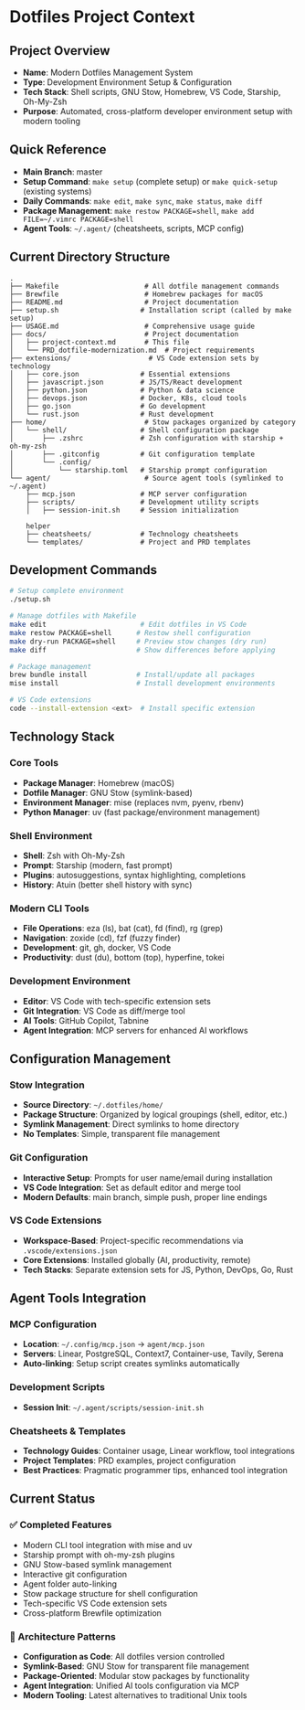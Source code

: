 # Dotfiles Project Context

## Project Overview

- **Name**: Modern Dotfiles Management System
- **Type**: Development Environment Setup & Configuration
- **Tech Stack**: Shell scripts, GNU Stow, Homebrew, VS Code, Starship, Oh-My-Zsh
- **Purpose**: Automated, cross-platform developer environment setup with modern tooling

## Quick Reference

- **Main Branch**: master
- **Setup Command**: `make setup` (complete setup) or `make quick-setup` (existing systems)
- **Daily Commands**: `make edit`, `make sync`, `make status`, `make diff`
- **Package Management**: `make restow PACKAGE=shell`, `make add FILE=~/.vimrc PACKAGE=shell`
- **Agent Tools**: `~/.agent/` (cheatsheets, scripts, MCP config)

## Current Directory Structure

```
.
├── Makefile                     # All dotfile management commands
├── Brewfile                     # Homebrew packages for macOS
├── README.md                    # Project documentation
├── setup.sh                    # Installation script (called by make setup)
├── USAGE.md                     # Comprehensive usage guide
├── docs/                        # Project documentation
│   ├── project-context.md       # This file
│   └── PRD_dotfile-modernization.md  # Project requirements
├── extensions/                   # VS Code extension sets by technology
│   ├── core.json               # Essential extensions
│   ├── javascript.json         # JS/TS/React development
│   ├── python.json             # Python & data science
│   ├── devops.json             # Docker, K8s, cloud tools
│   ├── go.json                 # Go development
│   └── rust.json               # Rust development
├── home/                        # Stow packages organized by category
│   └── shell/                  # Shell configuration package
│       ├── .zshrc              # Zsh configuration with starship + oh-my-zsh
│       ├── .gitconfig          # Git configuration template
│       └── .config/
│           └── starship.toml   # Starship prompt configuration
└── agent/                       # Source agent tools (symlinked to ~/.agent)
    ├── mcp.json                # MCP server configuration
    ├── scripts/                # Development utility scripts
    │   ├── session-init.sh     # Session initialization

    helper
    ├── cheatsheets/            # Technology cheatsheets
    └── templates/              # Project and PRD templates
```

## Development Commands

```bash
# Setup complete environment
./setup.sh

# Manage dotfiles with Makefile
make edit                       # Edit dotfiles in VS Code
make restow PACKAGE=shell      # Restow shell configuration
make dry-run PACKAGE=shell     # Preview stow changes (dry run)
make diff                      # Show differences before applying

# Package management
brew bundle install            # Install/update all packages
mise install                   # Install development environments

# VS Code extensions
code --install-extension <ext>  # Install specific extension
```

## Technology Stack

### Core Tools

- **Package Manager**: Homebrew (macOS)
- **Dotfile Manager**: GNU Stow (symlink-based)
- **Environment Manager**: mise (replaces nvm, pyenv, rbenv)
- **Python Manager**: uv (fast package/environment management)

### Shell Environment

- **Shell**: Zsh with Oh-My-Zsh
- **Prompt**: Starship (modern, fast prompt)
- **Plugins**: autosuggestions, syntax highlighting, completions
- **History**: Atuin (better shell history with sync)

### Modern CLI Tools

- **File Operations**: eza (ls), bat (cat), fd (find), rg (grep)
- **Navigation**: zoxide (cd), fzf (fuzzy finder)
- **Development**: git, gh, docker, VS Code
- **Productivity**: dust (du), bottom (top), hyperfine, tokei

### Development Environment

- **Editor**: VS Code with tech-specific extension sets
- **Git Integration**: VS Code as diff/merge tool
- **AI Tools**: GitHub Copilot, Tabnine
- **Agent Integration**: MCP servers for enhanced AI workflows

## Configuration Management

### Stow Integration

- **Source Directory**: `~/.dotfiles/home/`
- **Package Structure**: Organized by logical groupings (shell, editor, etc.)
- **Symlink Management**: Direct symlinks to home directory
- **No Templates**: Simple, transparent file management

### Git Configuration

- **Interactive Setup**: Prompts for user name/email during installation
- **VS Code Integration**: Set as default editor and merge tool
- **Modern Defaults**: main branch, simple push, proper line endings

### VS Code Extensions

- **Workspace-Based**: Project-specific recommendations via `.vscode/extensions.json`
- **Core Extensions**: Installed globally (AI, productivity, remote)
- **Tech Stacks**: Separate extension sets for JS, Python, DevOps, Go, Rust

## Agent Tools Integration

### MCP Configuration

- **Location**: `~/.config/mcp.json` → `agent/mcp.json`
- **Servers**: Linear, PostgreSQL, Context7, Container-use, Tavily, Serena
- **Auto-linking**: Setup script creates symlinks automatically

### Development Scripts

- **Session Init**: `~/.agent/scripts/session-init.sh`

### Cheatsheets & Templates

- **Technology Guides**: Container usage, Linear workflow, tool integrations
- **Project Templates**: PRD examples, project configuration
- **Best Practices**: Pragmatic programmer tips, enhanced tool integration

## Current Status

### ✅ Completed Features

- Modern CLI tool integration with mise and uv
- Starship prompt with oh-my-zsh plugins
- GNU Stow-based symlink management
- Interactive git configuration
- Agent folder auto-linking
- Stow package structure for shell configuration
- Tech-specific VS Code extension sets
- Cross-platform Brewfile optimization

### 🔧 Architecture Patterns

- **Configuration as Code**: All dotfiles version controlled
- **Symlink-Based**: GNU Stow for transparent file management
- **Package-Oriented**: Modular stow packages by functionality
- **Agent Integration**: Unified AI tools configuration via MCP
- **Modern Tooling**: Latest alternatives to traditional Unix tools
